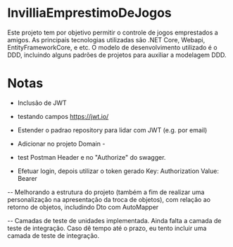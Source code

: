 # InvilliaEmprestimoDeJogos
Este projeto tem por objetivo permitir o controle de jogos emprestados a amigos. As principais tecnologias utilizadas são .NET Core, Webapi, EntityFrameworkCore, e etc. O modelo de desenvolvimento utilizado é o DDD, incluindo alguns padrões de projetos para auxiliar a modelagem DDD.

# Notas 
- Inclusão de JWT
- testando campos https://jwt.io/
- Estender o padrao repository para lidar com JWT (e.g. por email)
- Adicionar no projeto Domain - <PackageReference Include="System.IdentityModel.Tokens.Jwt" Version="6.8.0" />

- test Postman Header e no "Authorize" do swagger.
- Efetuar login, depois utilizar o token gerado
Key: Authorization 
Value: Bearer <token gerado no login>

-- Melhorando a estrutura do projeto (também a fim de realizar uma personalização na apresentação da troca de objetos), com relação ao retorno de objetos, includindo Dto com AutoMapper


-- Camadas de teste de unidades implementada. Ainda falta a camada de teste de integração.  Caso dê tempo até o prazo, eu tento incluir uma camada de teste de integração.


